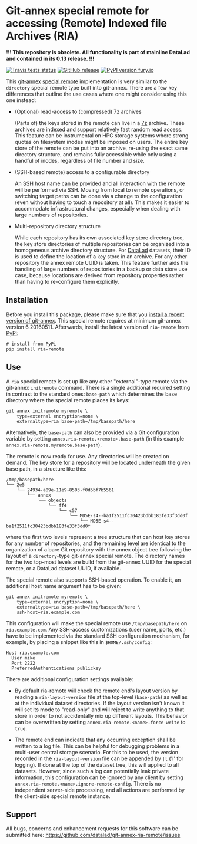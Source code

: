 # Git-annex special remote for accessing (Remote) Indexed file Archives (RIA)

**!!! This repository is obsolete. All functionality is part of mainline DataLad and contained in its 0.13 release. !!!** 

[![Travis tests status](https://secure.travis-ci.org/datalad/git-annex-ria-remote.png?branch=master)](https://travis-ci.org/datalad/git-annex-ria-remote) [![GitHub release](https://img.shields.io/github/release/datalad/git-annex-ria-remote.svg)](https://GitHub.com/datalad/git-annex-ria-remote/releases/) [![PyPI version fury.io](https://badge.fury.io/py/ria-remote.svg)](https://pypi.python.org/pypi/ria-remote/)

This [git-annex](http://git-annex.branchable.com) [special
remote](http://git-annex.branchable.com/special_remotes) implementation is very
similar to the `directory` special remote type built into git-annex. There are
a few key differences that outline the use cases where one might consider using
this one instead:

- (Optional) read-access to (compressed) 7z archives

  (Parts of) the keys stored in the remote can live in a
  [7z](https://www.7-zip.org) archive. These archives are indexed and support
  relatively fast random read access. This feature can be instrumental on
  HPC storage systems where strong quotas on filesystem inodes might be imposed
  on users. The entire key store of the remote can be put into an archive, re-using
  the exact same directory structure, and remains fully accessible while only
  using a handful of inodes, regardless of file number and size.

- (SSH-based remote) access to a configurable directory

  An SSH host name can be provided and all interaction with the remote will be
  performed via SSH. Moving from local to remote operations, or switching target
  paths can be done via a change to the configuration (even without having to touch
  a repository at all). This makes it easier to accommodate infrastructural changes,
  especially when dealing with large numbers of repositories.

- Multi-repository directory structure

  While each repository has its own associated key store directory tree, the
  key store directories of multiple repositories can be organized into a homogeneous
  archive directory structure. For [DataLad](http://datalad.org) datasets, their
  ID is used to define the location of a key store in an archive. For any other
  repository the annex remote UUID is taken. This feature further aids the handling
  of large numbers of repositories in a backup or data store use case, because
  locations are derived from repository properties rather than having to re-configure
  them explicitly.


## Installation

Before you install this package, please make sure that you [install a recent
version of git-annex](https://git-annex.branchable.com/install).  This special
remote requires at minimum git-annex version 6.20160511. Afterwards,
install the latest version of `ria-remote` from
[PyPi](https://pypi.org/project/ria-remote):

    # install from PyPi
    pip install ria-remote


## Use

A `ria` special remote is set up like any other "external"-type remote via the
git-annex `initremote` command. There is a single additional required setting
in contrast to the standard ones: `base-path` which determines the base
directory where the special remote places its keys:

    git annex initremote myremote \
        type=external encryption=none \
        externaltype=ria base-path=/tmp/basepath/here

Alternatively, the `base-path` can also be provided via a Git configuration
variable by setting `annex.ria-remote.<remote>.base-path` (in this example
`annex.ria-remote.myremote.base-path`).

The remote is now ready for use. Any directories will be created on demand.
The key store for a repository will be located underneath the given base path,
in a structure like this:

    /tmp/basepath/here
    └── 2e5
        └── 24934-a09e-11e9-8503-f0d5bf7b5561
            └── annex
                └── objects
                    └── ff4
                        └── c57
                            └── MD5E-s4--ba1f2511fc30423bdbb183fe33f3dd0f
                                └── MD5E-s4--ba1f2511fc30423bdbb183fe33f3dd0f

where the first two levels represent a tree structure that can host key stores
for any number of repositories, and the remaining level are identical to
the organization of a bare Git repository with the annex object tree following
the layout of a `directory`-type git-annex special remote.
The directory names for the two top-most levels are build from the git-annex
UUID for the special remote, or a DataLad dataset UUID, if available.

The special remote also supports SSH-based operation. To enable it, an
additional host name argument has to be given:

    git annex initremote myremote \
        type=external encryption=none \
        externaltype=ria base-path=/tmp/basepath/here \
        ssh-host=ria.example.com

This configuration will make the special remote use `/tmp/basepath/here` on
`ria.example.com`. Any SSH-access customizations (user name, ports, etc.) have
to be implemented via the standard SSH configuration mechanism, for example, by
placing a snippet like this in `$HOME/.ssh/config`:

    Host ria.example.com
      User mike
      Port 2222
      PreferredAuthentications publickey

There are additional configuration settings available:

- By default ria-remote will check the remote end's layout version by reading a
  `ria-layout-version` file at the top-level (`base-path`) as well as at the
  individual dataset directories. If the layout version isn't known it will set
  its mode to "read-only" and will reject to write anything to that store in
  order to not accidentally mix up different layouts. This behavior can be
  overwritten by setting `annex.ria-remote.<name>.force-write` to `true`.

- The remote end can indicate that any occurring exception shall be written to
  a log file. This can be helpful for debugging problems in a multi-user
  central storage scenario. For this to be used, the version recorded in the
  `ria-layout-version` file can be appended by `|l` ('l' for logging). If done at
  the top of the dataset tree, this will applied to all datasets.  However, since
  such a log can potentially leak private information, this configuration can be
  ignored by any client by setting
  `annex.ria-remote.<name>.ignore-remote-config`. There is no independent
  server-side processing, and all actions are performed by the client-side
  special remote instance.

## Support

All bugs, concerns and enhancement requests for this software can be submitted here:
https://github.com/datalad/git-annex-ria-remote/issues

